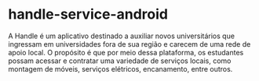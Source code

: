 # handle-service-android
A Handle é um aplicativo destinado a auxiliar novos universitários que ingressam em universidades fora de sua região e carecem de uma rede de apoio local. O propósito é que por meio dessa plataforma, os estudantes possam acessar e contratar uma variedade de serviços locais, como montagem de móveis, serviços elétricos, encanamento, entre outros.
